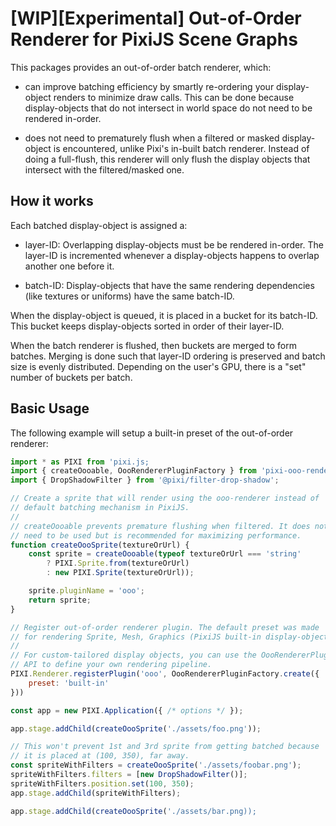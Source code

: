 # [WIP][Experimental] Out-of-Order Renderer for PixiJS Scene Graphs

This packages provides an out-of-order batch renderer, which:

* can improve batching efficiency by smartly re-ordering your display-object renders
to minimize draw calls. This can be done because display-objects that do not intersect
in world space do not need to be rendered in-order.

* does not need to prematurely flush when a filtered or masked
display-object is encountered, unlike Pixi's in-built batch renderer. Instead of doing
a full-flush, this renderer will only flush the display objects that intersect with
the filtered/masked one.

## How it works

Each batched display-object is assigned a:

* layer-ID: Overlapping display-objects must be be rendered in-order. The layer-ID is incremented whenever a display-objects
happens to overlap another one before it.

* batch-ID: Display-objects that have the same rendering dependencies (like textures or uniforms) have the same batch-ID.

When the display-object is queued, it is placed in a bucket for its batch-ID. This bucket keeps display-objects sorted in
order of their layer-ID.

When the batch renderer is flushed, then buckets are merged to form batches. Merging is done such that layer-ID ordering is
preserved and batch size is evenly distributed. Depending on the user's GPU, there is a "set" number of buckets per batch.

## Basic Usage

The following example will setup a built-in preset of the out-of-order renderer:

```js
import * as PIXI from 'pixi.js;
import { createOooable, OooRendererPluginFactory } from 'pixi-ooo-renderer';
import { DropShadowFilter } from '@pixi/filter-drop-shadow';

// Create a sprite that will render using the ooo-renderer instead of
// default batching mechanism in PixiJS.
//
// createOooable prevents premature flushing when filtered. It does not
// need to be used but is recommended for maximizing performance.
function createOooSprite(textureOrUrl) {
    const sprite = createOooable(typeof textureOrUrl === 'string' 
        ? PIXI.Sprite.from(textureOrUrl) 
        : new PIXI.Sprite(textureOrUrl));

    sprite.pluginName = 'ooo';
    return sprite;
}

// Register out-of-order renderer plugin. The default preset was made
// for rendering Sprite, Mesh, Graphics (PixiJS built-in display-object).
//
// For custom-tailored display objects, you can use the OooRendererPluginFactory
// API to define your own rendering pipeline.
PIXI.Renderer.registerPlugin('ooo', OooRendererPluginFactory.create({
    preset: 'built-in'    
}))

const app = new PIXI.Application({ /* options */ });

app.stage.addChild(createOooSprite('./assets/foo.png'));

// This won't prevent 1st and 3rd sprite from getting batched because
// it is placed at (100, 350), far away.
const spriteWithFilters = createOooSprite('./assets/foobar.png');
spriteWithFilters.filters = [new DropShadowFilter()];
spriteWithFilters.position.set(100, 350);
app.stage.addChild(spriteWithFilters);

app.stage.addChild(createOooSprite('./assets/bar.png));
```
